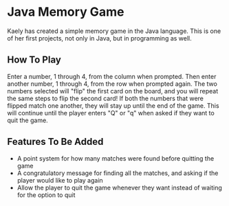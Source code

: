 # Java Memory Game
Kaely has created a simple memory game in the Java language. This is one of her first projects, not only in Java, but in programming as well. 

## How To Play
Enter a number, 1 through 4, from the column when prompted. Then enter another number, 1 through 4, from the row when prompted again.
The two numbers selected will "flip" the first card on the board, and you will repeat the same steps to flip the second card! If both the numbers that were flipped match one another, they will stay up until the end of the game. This will continue until the player enters "Q" or "q" when asked if they want to quit the game. 

## Features To Be Added
- A point system for how many matches were found before quitting the game
- A congratulatory message for finding all the matches, and asking if the player would like to play again
- Allow the player to quit the game whenever they want instead of waiting for the option to quit
